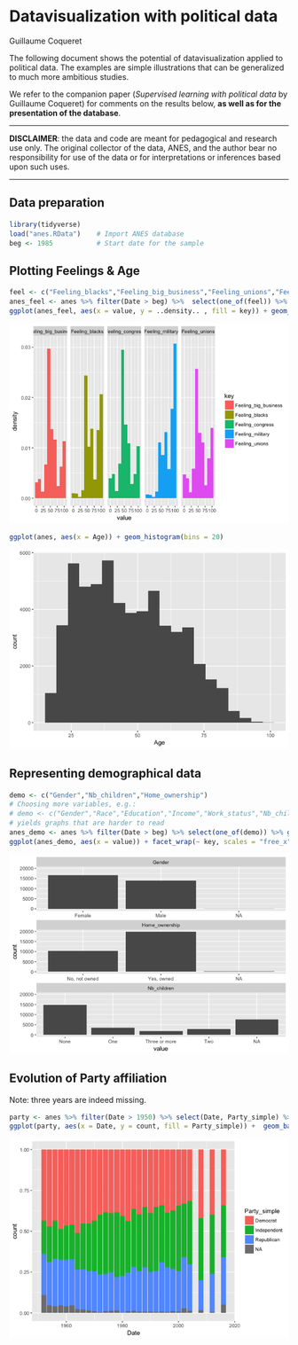 Datavisualization with political data
================
Guillaume Coqueret

The following document shows the potential of datavisualization applied to political data. The examples are simple illustrations that can be generalized to much more ambitious studies.

We refer to the companion paper (*Supervised learning with political data* by Guillaume Coqueret) for comments on the results below, **as well as for the presentation of the database**.

------------------------------------------------------------------------

**DISCLAIMER**: the data and code are meant for pedagogical and research use only. The original collector of the data, ANES, and the author bear no responsibility for use of the data or for interpretations or inferences based upon such uses.

------------------------------------------------------------------------

Data preparation
----------------

``` r
library(tidyverse)
load("anes.RData")    # Import ANES database
beg <- 1985           # Start date for the sample
```

Plotting Feelings & Age
-----------------------

``` r
feel <- c("Feeling_blacks","Feeling_big_business","Feeling_unions","Feeling_military","Feeling_congress")
anes_feel <- anes %>% filter(Date > beg) %>%  select(one_of(feel)) %>% gather()
ggplot(anes_feel, aes(x = value, y = ..density.. , fill = key)) + geom_histogram(bins = 10) + facet_grid(. ~ key)
```

![](Figures/feelings-1.png)

``` r
ggplot(anes, aes(x = Age)) + geom_histogram(bins = 20)
```

![](Figures/feelings-2.png)

Representing demographical data
-------------------------------

``` r
demo <- c("Gender","Nb_children","Home_ownership")
# Choosing more variables, e.g.:
# demo <- c("Gender","Race","Education","Income","Work_status","Nb_children","Home_ownership","Marital_status")
# yields graphs that are harder to read
anes_demo <- anes %>% filter(Date > beg) %>% select(one_of(demo)) %>% gather()
ggplot(anes_demo, aes(x = value)) + facet_wrap(~ key, scales = "free_x", ncol = 1) + geom_histogram(stat = "count") 
```

![](Figures/demo-1.png)

Evolution of Party affiliation
------------------------------

Note: three years are indeed missing.

``` r
party <- anes %>% filter(Date > 1950) %>% select(Date, Party_simple) %>% group_by(Date, Party_simple) %>% summarise(count = n())
ggplot(party, aes(x = Date, y = count, fill = Party_simple)) +  geom_bar(stat="identity", position="fill")
```

![](Figures/party_evolution-1.png)
